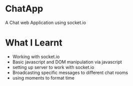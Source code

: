 # ChatApp
A Chat web Application using socket.io
# What I Learnt
  - Working with socket.io
  - Basic javascript and DOM manipulation via javascript
  - setting up server to work with socket.io
  - Broadcasting specific messages to different chat rooms
  - using moments to format time
